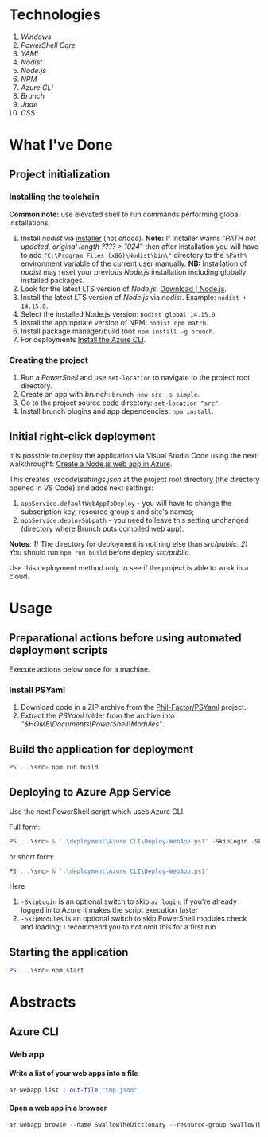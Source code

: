 # Technologies

1. _Windows_
1. _PowerShell Core_
1. _YAML_
1. _Nodist_
1. _Node.js_
1. _NPM_
1. _Azure CLI_
1. _Brunch_
1. _Jade_
1. _CSS_

# What I've Done

## Project initialization

### Installing the toolchain

**Common note:** use elevated shell to run commands performing global installations.

1. Install _nodist_ via [installer](https://github.com/nullivex/nodist/releases) (not _choco_).
   **Note:** If installer warns "_PATH not updated, original length ???? > 1024_" then after installation
   you will have to add `"C:\Program Files (x86)\Nodist\bin\"` directory to the `%Path%` environment
   variable of the current user manually.
   **NB:** Installation of _nodist_ may reset your previous _Node.js_ installation including globally
   installed packages.
1. Look for the latest LTS version of _Node.js_: [Download | Node.js](https://nodejs.org/en/download/).
1. Install the latest LTS version of _Node.js_ via _nodist_. Example: `nodist + 14.15.0`.
1. Select the installed Node.js version: `nodist global 14.15.0`.
1. Install the appropriate version of NPM: `nodist npm match`.
1. Install package manager/build tool: `npm install -g brunch`.
1. For deployments [Install the Azure CLI](https://docs.microsoft.com/en-us/cli/azure/install-azure-cli).

### Creating the project

1. Run a _PowerShell_ and use `set-location` to navigate to the project root directory.
1. Create an app with _brunch_: `brunch new src -s simple`.
1. Go to the project source code directory: `set-location "src"`.
1. Install brunch plugins and app dependencies: `npm install`.

## Initial right-click deployment

It is possible to deploy the application via Visual Studio Code using the next walkthrought:
[Create a Node.js web app in Azure](https://docs.microsoft.com/en-us/azure/app-service/quickstart-nodejs?pivots=platform-windows).

This creates _.vscode\settings.json_ at the project root directory (the directory opened in VS Code) and adds next settings:

1. `appService.defaultWebAppToDeploy` - you will have to change the subscription key, resource group's and site's names;
1. `appService.deploySubpath` - you need to leave this setting unchanged (directory where Brunch puts compiled web app).

**Notes**: _1)_ The directory for deployment is nothing else than _src/public_.
_2)_ You should run `npm run build` before deploy _src/public_.

Use this deployment method only to see if the project is able to work in a cloud.

# Usage

## Preparational actions before using automated deployment scripts

Execute actions below once for a machine.

### Install PSYaml

1. Download code in a ZIP archive from the [Phil-Factor/PSYaml](https://github.com/Phil-Factor/PSYaml) project.
1. Extract the _PSYaml_ folder from the archive into _"$HOME\Documents\PowerShell\Modules"_.

## Build the application for deployment

```PowerShell
PS ...\src> npm run build
```

## Deploying to Azure App Service

Use the next PowerShell script which uses Azure CLI.

Full form:

```PowerShell
PS ...\src> & '.\deployment\Azure CLI\Deploy-WebApp.ps1' -SkipLogin -SkipModules
```
or short form:

```PowerShell
PS ...\src> & '.\deployment\Azure CLI\Deploy-WebApp.ps1'
```

Here

1. `-SkipLogin` is an optional switch to skip `az login`; if you're already logged in to Azure it makes the script execution faster
1. `-SkipModules` is an optional switch to skip PowerShell modules check and loading; I recommend you to not omit this for a first run

## Starting the application

```PowerShell
PS ...\src> npm start
```

# Abstracts

## Azure CLI

### Web app

#### Write a list of your web apps into a file

```PowerShell
az webapp list | out-file "tmp.json"
```

#### Open a web app in a browser

```PowerShell
az webapp browse --name SwallowTheDictionary --resource-group SwallowTheDictionary-rg
```
